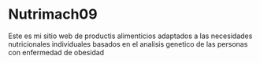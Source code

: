 # Nutrimach09
Este es mi sitio web de productis alimenticios adaptados a las necesidades nutricionales individuales basados en el analisis genetico de las personas con enfermedad de obesidad
